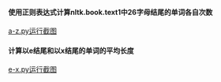 #### 使用正则表达式计算nltk.book.text1中26字母结尾的单词各自次数

[a-z.py运行截图](img/1.png)

#### 计算以e结尾和以x结尾的单词的平均长度

[e-x.py运行截图](img/2.png)